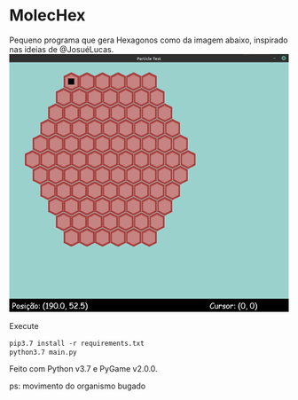# MolecHex

Pequeno programa que gera Hexagonos como da imagem abaixo, inspirado nas ideias de @JosuéLucas.
![Hexagon generated by an 11x11 matrix](https://github.com/ffernandoalves/MolecHex/blob/master/image/matriz11x11.png)

Execute
```
pip3.7 install -r requirements.txt
python3.7 main.py
```
Feito com Python v3.7 e PyGame v2.0.0.

ps: movimento do organismo bugado

